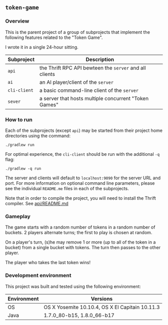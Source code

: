 ## `token-game`

### Overview

This is the parent project of a group of subprojects that implement the following features related 
to the "Token Game".

I wrote it in a single 24-hour sitting.

Subproject | Description
---------- | -----------
`api` | the Thrift RPC API bewteen the `server` and all clients
`ai` | an AI player/client of the `server`
`cli-client` | a basic command-line client of the `server`
`sever` | a server that hosts multiple concurrent "Token Games"


### How to run

Each of the subprojects (except `api`) may be started from their project home directories 
using the command:

```
./gradlew run
```

For optimal experience, the `cli-client` should be run with the additional `-q` flag:

```
./gradlew -q run
```

The server and clients will default to `localhost:9090` for the server URL and port.  For more 
information on optional command line parameters, please see the individual `README.me` files
in each of the subprojects.

Note that in order to compile the project, you will need to install the
Thrift compiler.  See [api/README.md](api/README.md)

### Gameplay

The game starts with a random number of tokens in a random number of buckets.
2 players alternate turns; the first to play is chosen at random.

On a player's turn, (s)he may remove 1 or more (up to all of the token in a
bucket) from a single bucket with tokens.  The turn then passes to the other
player.

The player who takes the last token wins!


### Development environment

This project was built and tested using the following environment:

Environment | Versions
----------- | --------
OS | OS X Yosemite 10.10.4, OS X El Capitain 10.11.3
Java | 1.7.0_80-b15, 1.8.0_66-b17

